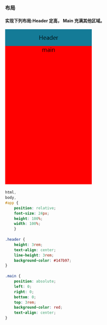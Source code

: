 ### 布局
#### 实现下列布局:Header 定高， Main 充满其他区域。
![ml.jpg](../images/buju.jpg)
``` css
html,
body,
#app {
    position: relative;
    font-size: 24px;
    height: 100%;
    width: 100%;
    }

.header {
    height: 3rem;
    text-align: center;
    line-height: 3rem;
    background-color: #147b97;
}

.main {
    position: absolute;
    left: 0;
    right: 0;
    bottom: 0;
    top: 3rem;
    background-color: red;
    text-align: center;
}
```
